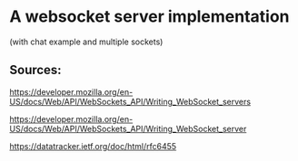 # A websocket server implementation

(with chat example and multiple sockets)

## Sources:

https://developer.mozilla.org/en-US/docs/Web/API/WebSockets_API/Writing_WebSocket_servers

https://developer.mozilla.org/en-US/docs/Web/API/WebSockets_API/Writing_WebSocket_server

https://datatracker.ietf.org/doc/html/rfc6455

